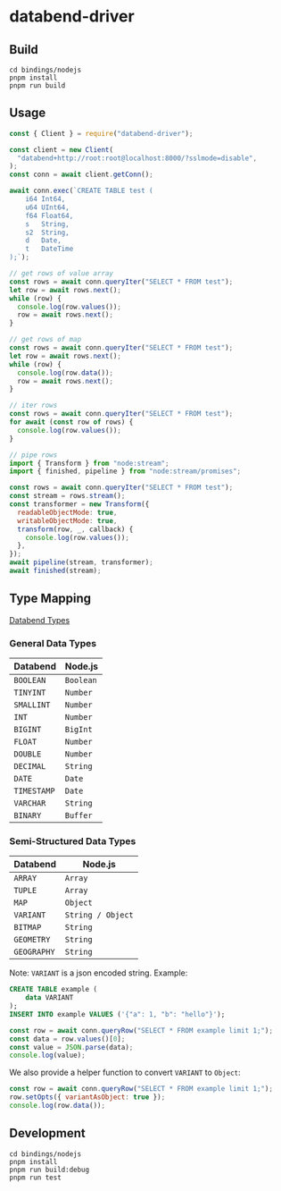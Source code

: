 # databend-driver

## Build

```shell
cd bindings/nodejs
pnpm install
pnpm run build
```

## Usage

```javascript
const { Client } = require("databend-driver");

const client = new Client(
  "databend+http://root:root@localhost:8000/?sslmode=disable",
);
const conn = await client.getConn();

await conn.exec(`CREATE TABLE test (
	i64 Int64,
	u64 UInt64,
	f64 Float64,
	s   String,
	s2  String,
	d   Date,
	t   DateTime
);`);

// get rows of value array
const rows = await conn.queryIter("SELECT * FROM test");
let row = await rows.next();
while (row) {
  console.log(row.values());
  row = await rows.next();
}

// get rows of map
const rows = await conn.queryIter("SELECT * FROM test");
let row = await rows.next();
while (row) {
  console.log(row.data());
  row = await rows.next();
}

// iter rows
const rows = await conn.queryIter("SELECT * FROM test");
for await (const row of rows) {
  console.log(row.values());
}

// pipe rows
import { Transform } from "node:stream";
import { finished, pipeline } from "node:stream/promises";

const rows = await conn.queryIter("SELECT * FROM test");
const stream = rows.stream();
const transformer = new Transform({
  readableObjectMode: true,
  writableObjectMode: true,
  transform(row, _, callback) {
    console.log(row.values());
  },
});
await pipeline(stream, transformer);
await finished(stream);
```

## Type Mapping

[Databend Types](https://docs.databend.com/sql/sql-reference/data-types/)

### General Data Types

| Databend    | Node.js   |
| ----------- | --------- |
| `BOOLEAN`   | `Boolean` |
| `TINYINT`   | `Number`  |
| `SMALLINT`  | `Number`  |
| `INT`       | `Number`  |
| `BIGINT`    | `BigInt`  |
| `FLOAT`     | `Number`  |
| `DOUBLE`    | `Number`  |
| `DECIMAL`   | `String`  |
| `DATE`      | `Date`    |
| `TIMESTAMP` | `Date`    |
| `VARCHAR`   | `String`  |
| `BINARY`    | `Buffer`  |

### Semi-Structured Data Types

| Databend    | Node.js           |
| ----------- | ----------------- |
| `ARRAY`     | `Array`           |
| `TUPLE`     | `Array`           |
| `MAP`       | `Object`          |
| `VARIANT`   | `String / Object` |
| `BITMAP`    | `String`          |
| `GEOMETRY`  | `String`          |
| `GEOGRAPHY` | `String`          |

Note: `VARIANT` is a json encoded string. Example:

```sql
CREATE TABLE example (
    data VARIANT
);
INSERT INTO example VALUES ('{"a": 1, "b": "hello"}');
```

```javascript
const row = await conn.queryRow("SELECT * FROM example limit 1;");
const data = row.values()[0];
const value = JSON.parse(data);
console.log(value);
```

We also provide a helper function to convert `VARIANT` to `Object`:

```javascript
const row = await conn.queryRow("SELECT * FROM example limit 1;");
row.setOpts({ variantAsObject: true });
console.log(row.data());
```

## Development

```shell
cd bindings/nodejs
pnpm install
pnpm run build:debug
pnpm run test
```
